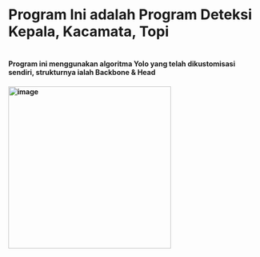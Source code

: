 <h1>Program Ini adalah Program Deteksi Kepala, Kacamata, Topi<h1>
<h4>Program ini menggunakan algoritma Yolo yang telah dikustomisasi sendiri, strukturnya ialah Backbone & Head<h4>


<img width="325" alt="image" src="https://github.com/user-attachments/assets/92bd6157-2732-42e2-be59-46b512d378ce" />

